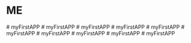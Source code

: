 # ME
#   m y F i r s t A P P  
 #   m y F i r s t A P P  
 #   m y F i r s t A P P  
 #   m y F i r s t A P P  
 #   m y F i r s t A P P  
 #   m y F i r s t A P P  
 #   m y F i r s t A P P  
 #   m y F i r s t A P P  
 #   m y F i r s t A P P  
 #   m y F i r s t A P P  
 